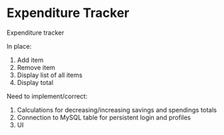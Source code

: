 # Expenditure Tracker
Expenditure tracker

In place:

1. Add item
2. Remove item
3. Display list of all items
4. Display total

Need to implement/correct:
1. Calculations for decreasing/increasing savings and spendings totals
2. Connection to MySQL table for persistent login and profiles
3. UI
